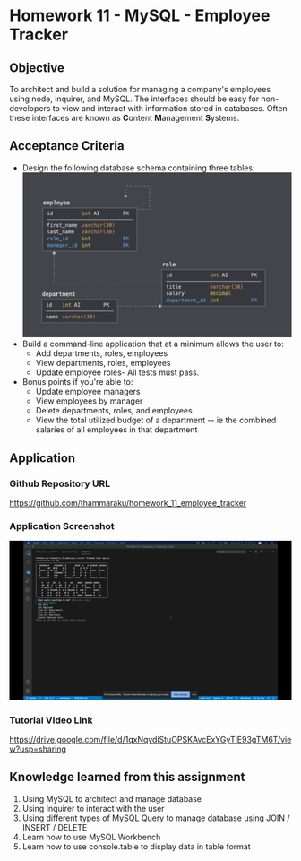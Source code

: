 # Homework 11 - MySQL - Employee Tracker

## Objective
To architect and build a solution for managing a company's employees using node, inquirer, and MySQL. The interfaces should be easy for non-developers to view and interact with information stored in databases. Often these interfaces are known as **C**ontent **M**anagement **S**ystems.

## Acceptance Criteria
- Design the following database schema containing three tables: ![Database Schema](./assets/schema.png)
- Build a command-line application that at a minimum allows the user to:
  * Add departments, roles, employees
  * View departments, roles, employees
  * Update employee roles- All tests must pass.
- Bonus points if you're able to:
  * Update employee managers
  * View employees by manager
  * Delete departments, roles, and employees
  * View the total utilized budget of a department -- ie the combined salaries of all employees in that department



## Application

### Github Repository URL
https://github.com/thammaraku/homework_11_employee_tracker
### Application Screenshot
![Application Screenshot](./assets/employee_tracker.gif)
### Tutorial Video Link
https://drive.google.com/file/d/1qxNqydiStuOPSKAvcExYGyTlE93gTM6T/view?usp=sharing



## Knowledge learned from this assignment
1. Using MySQL to architect and manage database
2. Using Inquirer to interact with the user
3. Using different types of MySQL Query to manage database using JOIN / INSERT / DELETE
4. Learn how to use MySQL Workbench
5. Learn how to use console.table to display data in table format